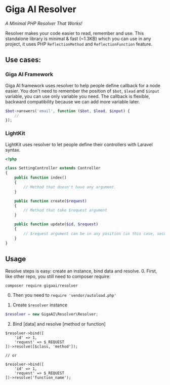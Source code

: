 # Giga AI Resolver
*A Minimal PHP Resolver That Works!*

Resolver makes your code easier to read, remember and use. This standalone library is minimal & fast (~1.3KB) which you can use in any project, it uses PHP `ReflectionMethod` and `ReflectionFunction` feature.

## Use cases:

### Giga AI Framework
Giga AI framework uses resolver to help people define callback for a node easier. You don't need to remember the position of `$bot`, `$lead` and `$input` variable, you can use only variable you need. The callback is flexible, backward compatibility because we can add more variable later.

```php
$bot->answers('email', function ($bot, $lead, $input) {
	//
}); 
```

### LightKit
LightKit uses resolver to let people define their controllers with Laravel syntax.

```php
<?php

class SettingController extends Controller
{
	public function index()
	{
		// Method that doesn't have any argument.
	}

	public function create($request)
	{
		// Method that take $request argument
	}

	public function update($id, $request)
	{
		// $request argument can be in any position (in this case, second).
	}
}
```

## Usage
Resolve steps is easy: create an instance, bind data and resolve.
0. First, like other repo, you still need to composer require:
```
composer require gigaai/resolver
```
0. Then you need to `require 'vendor/autoload.php'`

1. Create `$resolver` instance 
```php
$resolver = new GigaAI\Resolver\Resolver;
```

2. Bind [data] and resolve [method or function]
```
$resolver->bind([
	'id' => 1,
	'request' => $_REQUEST
])->resolve([$class, 'method']);

// or

$resolver->bind([
	'id' => 1,
	'request' => $_REQUEST
])->resolve('function_name');
```
